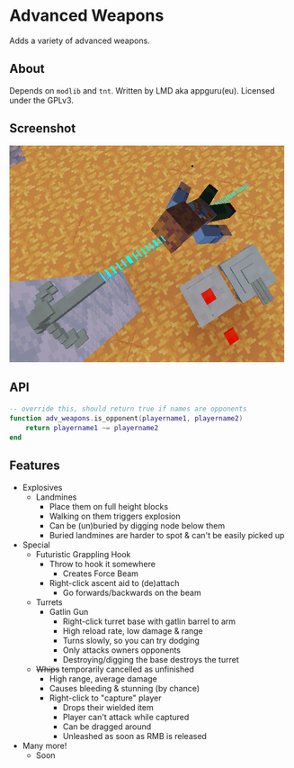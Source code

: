 # Advanced Weapons

Adds a variety of advanced weapons.

## About

Depends on `modlib` and `tnt`.
Written by LMD aka appguru(eu). Licensed under the GPLv3.

## Screenshot

![Screenshot](screenshot.png)

## API

```lua
-- override this, should return true if names are opponents
function adv_weapons.is_opponent(playername1, playername2)
    return playername1 ~= playername2
end
```

## Features

* Explosives
  * Landmines
    * Place them on full height blocks
    * Walking on them triggers explosion
    * Can be (un)buried by digging node below them
    * Buried landmines are harder to spot & can't be easily picked up
* Special
  * Futuristic Grappling Hook
    * Throw to hook it somewhere
      * Creates Force Beam
    * Right-click ascent aid to (de)attach
      * Go forwards/backwards on the beam
  * Turrets
    * Gatlin Gun
      * Right-click turret base with gatlin barrel to arm
      * High reload rate, low damage & range
      * Turns slowly, so you can try dodging
      * Only attacks owners opponents
      * Destroying/digging the base destroys the turret
  * ~~Whips~~ temporarily cancelled as unfinished
    * High range, average damage
    * Causes bleeding & stunning (by chance)
    * Right-click to "capture" player
      * Drops their wielded item
      * Player can't attack while captured
      * Can be dragged around
      * Unleashed as soon as RMB is released
* Many more!
  * Soon